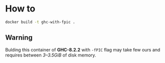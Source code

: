 # How to

```bash
docker build -t ghc-with-fpic .
```

## Warning

Bulding this container of **GHC-8.2.2** with `-fPIC` flag may take few ours and requires
between *3–3.5GiB* of disk memory.
